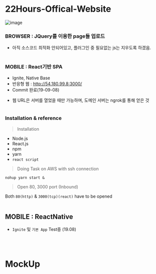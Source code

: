 # 22Hours-Offical-Website
![image](https://user-images.githubusercontent.com/16419202/67858465-9234af00-fb5c-11e9-8a06-1e176e18fe39.png)
### BROWSER : JQuery를 이용한 page들 업로드
  - 아직 소스코드 최적화 안되어있고, 플러그인 중 필요없는 js는 지우도록 하겠음. 
<br><br>

### MOBILE : React기반 SPA
  - Ignite, Native Base
  - 반응형 웹 : http://54.180.99.8:3000/
  - Commit 완료(19-09-08)

* 웹 URL은 서버를 열었을 때만 가능하며, 도메인 서버는 ngrok를 통해 얻은 것
<br><br>


### Installation & reference

> Installation

- Node.js 
- React.js
- npm
- yarn
- `react script`



> Doing Task on AWS with ssh connection 

`nohup yarn start &`



> Open 80, 3000 port (Inbound) 

Both `80(http)` & `3000(tcp)(react)` have to be opened
<br><br>


## MOBILE : ReactNative

- `Ignite` 및 `기본 App` Test중 (19.08)


<br><br>
# MockUp

